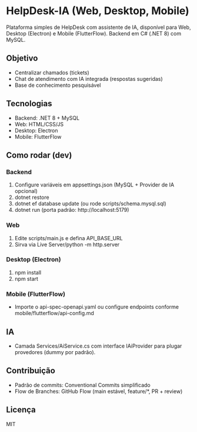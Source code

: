 # HelpDesk-IA (Web, Desktop, Mobile)

Plataforma simples de HelpDesk com assistente de IA, disponível para Web, Desktop (Electron) e Mobile (FlutterFlow). Backend em C# (.NET 8) com MySQL.

## Objetivo
- Centralizar chamados (tickets)
- Chat de atendimento com IA integrada (respostas sugeridas)
- Base de conhecimento pesquisável

## Tecnologias
- Backend: .NET 8 + MySQL
- Web: HTML/CSS/JS
- Desktop: Electron
- Mobile: FlutterFlow

## Como rodar (dev)
### Backend
1. Configure variáveis em appsettings.json (MySQL + Provider de IA opcional)
2. dotnet restore
3. dotnet ef database update (ou rode scripts/schema.mysql.sql)
4. dotnet run (porta padrão: http://localhost:5179)

### Web
1. Edite scripts/main.js e defina API_BASE_URL
2. Sirva via Live Server/python -m http.server

### Desktop (Electron)
1. npm install
2. npm start

### Mobile (FlutterFlow)
- Importe o api-spec-openapi.yaml ou configure endpoints conforme mobile/flutterflow/api-config.md

## IA
- Camada Services/AiService.cs com interface IAiProvider para plugar provedores (dummy por padrão).

## Contribuição
- Padrão de commits: Conventional Commits simplificado
- Flow de Branches: GitHub Flow (main estável, feature/*, PR + review)

## Licença
MIT

